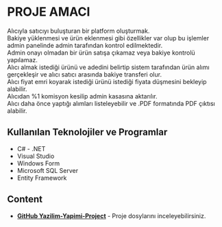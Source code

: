 # PROJE AMACI

Alıcıyla satıcıyı buluşturan bir platform oluşturmak.  
Bakiye yüklenmesi ve ürün eklenmesi gibi özellikler var olup bu işlemler admin panelinde admin tarafından kontrol edilmektedir.  
Admin onayı olmadan bir ürün satışa çıkamaz veya bakiye kontrolü yapılamaz.  
Alıcı almak istediği ürünü ve adedini belirtip sistem tarafından ürün alımı gerçekleşir ve alıcı satıcı arasında bakiye transferi olur.  
Alıcı fiyat emri koyarak istediği ürünü istediği fiyata düşmesini bekleyip alabilir.  
Alıcıdan %1 komisyon kesilip admin kasasına aktarılır.  
Alıcı daha önce yaptığı alımları listeleyebilir ve .PDF formatında PDF çıktısı alabilir.


## Kullanılan Teknolojiler ve Programlar

* C# - .NET  
* Visual Studio  
* Windows Form  
* Microsoft SQL Server  
* Entity Framework  

## Content

* [**GitHub Yazilim-Yapimi-Project**](https://github.com/Redicoding/Yazilim-Yapimi-Project) - Proje dosylarını inceleyebilirsiniz.
